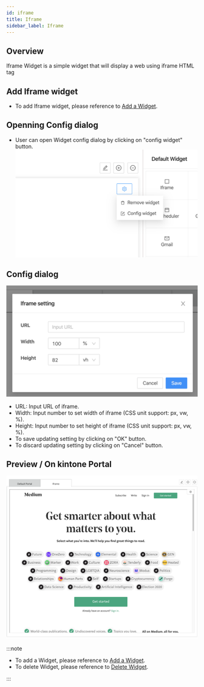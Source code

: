 ```yaml
---
id: iframe
title: Iframe
sidebar_label: Iframe
---
```


## Overview
Iframe Widget is a simple widget that will display a web using iframe HTML tag

## Add Iframe widget
- To add Iframe widget, please reference to [Add a Widget](../addWidget).

## Openning Config dialog
- User can open Widget config dialog by clicking on "config widget" button.
  ![](../../../static/img/docs/widgetManagement/iframe/widget-config-button.png)

## Config dialog
![](../../../static/img/docs/widgetManagement/iframe/config-dialog.png)
- URL: Input URL of iframe.
- Width: Input number to set width of iframe (CSS unit support: px, vw, %).
- Height: Input number to set height of iframe (CSS unit support: px, vw, %).
- To save updating setting by clicking on "OK" button.
- To discard updating setting by clicking on "Cancel" button.

## Preview / On kintone Portal
![](../../../static/img/docs/widgetManagement/iframe/preview.png)

:::note

- To add a Widget, please reference to [Add a Widget](addWidget).
- To delete Widget, please reference to [Delete Widget](deleteWidget).

:::
